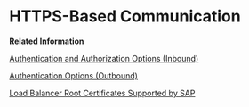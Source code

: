 <!-- loio1a22d0089ba94706a1c3e3baf99bcf2d -->

# HTTPS-Based Communication

**Related Information**  


[Authentication and Authorization Options \(Inbound\)](authentication-and-authorization-options-inbound-983f2a5.md "When a client calls a server using a secure communication channel, two different kinds of checks are performed subsequently.")

[Authentication Options \(Outbound\)](authentication-options-outbound-58a7537.md "For outbound communication through HTTPS (when the tenant sends a message to a receiver), the following authentication options are supported.")

[Load Balancer Root Certificates Supported by SAP](load-balancer-root-certificates-supported-by-sap-4509f60.md "The load balancer supports a certain list of root certificates.")

